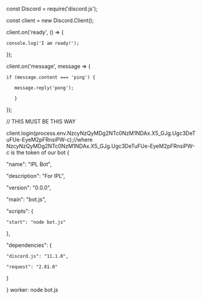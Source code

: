 const Discord = require('discord.js');

const client = new Discord.Client();

 

client.on('ready', () => {

    console.log('I am ready!');

});

 

client.on('message', message => {

    if (message.content === 'ping') {

       message.reply('pong');

       }

});

 

// THIS  MUST  BE  THIS  WAY

client.login(process.env.NzcyNzQyMDg2NTc0NzM1NDAx.X5_GJg.Ugc3DeTuFUe-EyeM2pFRnsiPW-c);//where NzcyNzQyMDg2NTc0NzM1NDAx.X5_GJg.Ugc3DeTuFUe-EyeM2pFRnsiPW-c is the token of our bot
{

  "name": "IPL Bot",

  "description": "For IPL",

  "version": "0.0.0",

  "main": "bot.js",

  "scripts": {

    "start": "node bot.js"

  },

  "dependencies": {

    "discord.js": "11.1.0",

    "request": "2.81.0"

  }

}
worker: node bot.js
